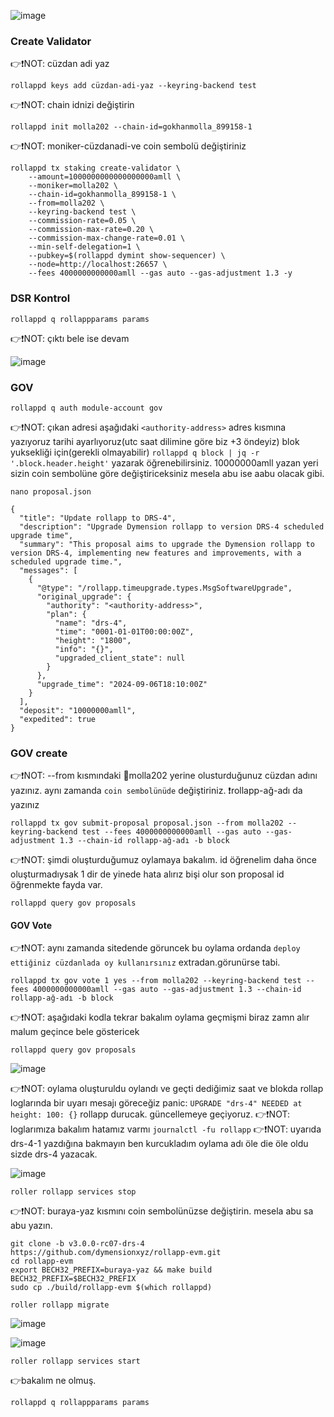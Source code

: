 
![image](https://github.com/user-attachments/assets/bece2e89-bf0d-4b3f-876b-e4d46167abd3)


### Create Validator
👉❗NOT: cüzdan adi yaz
```
rollappd keys add cüzdan-adi-yaz --keyring-backend test
```
👉❗NOT: chain idnizi değiştirin
```
rollappd init molla202 --chain-id=gokhanmolla_899158-1
```
👉❗NOT: moniker-cüzdanadi-ve coin sembolü değiştiriniz
```
rollappd tx staking create-validator \
    --amount=1000000000000000000amll \
    --moniker=molla202 \
    --chain-id=gokhanmolla_899158-1 \
    --from=molla202 \
    --keyring-backend test \
    --commission-rate=0.05 \
    --commission-max-rate=0.20 \
    --commission-max-change-rate=0.01 \
    --min-self-delegation=1 \
    --pubkey=$(rollappd dymint show-sequencer) \
    --node=http://localhost:26657 \
    --fees 4000000000000amll --gas auto --gas-adjustment 1.3 -y
```
### DSR Kontrol
```
rollappd q rollappparams params
```
👉❗NOT: çıktı bele ise devam

![image](https://github.com/user-attachments/assets/2c9dfdd0-28f7-4110-b6bf-5ea97e618ddb)


### GOV
```
rollappd q auth module-account gov
```
👉❗NOT: çıkan adresi aşağıdaki `<authority-address>` adres kısmına yazıyoruz tarihi ayarlıyoruz(utc saat dilimine göre biz +3 öndeyiz) blok yuksekliği için(gerekli olmayabilir) `rollappd q block | jq -r '.block.header.height'` yazarak öğrenebilirsiniz. 10000000amll yazan yeri sizin coin sembolüne göre değiştiriceksiniz mesela abu ise aabu olacak gibi.
```
nano proposal.json
```
```
{
  "title": "Update rollapp to DRS-4",
  "description": "Upgrade Dymension rollapp to version DRS-4 scheduled upgrade time",
  "summary": "This proposal aims to upgrade the Dymension rollapp to version DRS-4, implementing new features and improvements, with a scheduled upgrade time.",
  "messages": [
    {
      "@type": "/rollapp.timeupgrade.types.MsgSoftwareUpgrade",
      "original_upgrade": {
        "authority": "<authority-address>",
        "plan": {
          "name": "drs-4",
          "time": "0001-01-01T00:00:00Z",
          "height": "1800",
          "info": "{}",
          "upgraded_client_state": null
        }
      },
      "upgrade_time": "2024-09-06T18:10:00Z"
    }
  ],
  "deposit": "10000000amll",
  "expedited": true
}
```


### GOV create

👉❗NOT: --from kısmındaki 🌟molla202 yerine olusturduğunuz cüzdan adını yazınız. aynı zamanda `coin sembolünüde` değiştiriniz. ❗rollapp-ağ-adı da yazınız
```
rollappd tx gov submit-proposal proposal.json --from molla202 --keyring-backend test --fees 4000000000000amll --gas auto --gas-adjustment 1.3 --chain-id rollapp-ağ-adı -b block
```
👉❗NOT: şimdi oluşturduğumuz oylamaya bakalım. id öğrenelim daha önce oluşturmadıysak 1 dir de yinede hata alırız bişi olur son proposal id öğrenmekte fayda var.
```
rollappd query gov proposals
```
#### GOV Vote
👉❗NOT: aynı zamanda sitedende göruncek bu oylama ordanda `deploy ettiğiniz cüzdanlada oy kullanırsınız` extradan.görunürse tabi.
```
rollappd tx gov vote 1 yes --from molla202 --keyring-backend test --fees 4000000000000amll --gas auto --gas-adjustment 1.3 --chain-id rollapp-ağ-adı -b block
```
👉❗NOT: aşağıdaki kodla tekrar bakalım oylama geçmişmi biraz zamn alır malum geçince bele göstericek
```
rollappd query gov proposals
```
![image](https://github.com/user-attachments/assets/d97678ac-bf4a-4653-bfcc-b24a37346496)

👉❗NOT: oylama oluşturuldu oylandı ve geçti dediğimiz saat ve blokda rollap loglarında bir uyarı mesajı göreceğiz panic: `UPGRADE "drs-4" NEEDED at height: 100: {}` rollapp durucak. güncellemeye geçiyoruz.
👉❗NOT: loglarımıza bakalım hatamız varmı `journalctl -fu rollapp`
👉❗NOT: uyarıda drs-4-1 yazdığına bakmayın ben kurcukladım oylama adı öle die öle oldu sizde drs-4 yazacak.

![image](https://github.com/user-attachments/assets/0fde53fd-afa3-4ecc-b5e0-01f94948ce9f)

```
roller rollapp services stop
```
👉❗NOT: buraya-yaz kısmını   coin sembolünüzse     değiştirin.   mesela abu sa abu yazın.
```
git clone -b v3.0.0-rc07-drs-4 https://github.com/dymensionxyz/rollapp-evm.git
cd rollapp-evm
export BECH32_PREFIX=buraya-yaz && make build BECH32_PREFIX=$BECH32_PREFIX
sudo cp ./build/rollapp-evm $(which rollappd)
```
```
roller rollapp migrate
```

![image](https://github.com/user-attachments/assets/f589502e-4255-43de-b194-738395f84cdc)



![image](https://github.com/user-attachments/assets/e80ba421-52dc-45d4-8848-42dfe89e9e4f)


```
roller rollapp services start
```

👉bakalım ne olmuş.
```
rollappd q rollappparams params
```







